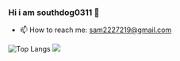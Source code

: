 ### Hi i am southdog0311 👋




- 📫 How to reach me: sam2227219@gmail.com


![Top Langs](https://github-readme-stats.vercel.app/api/top-langs/?username=southdog0311&layout=compact&theme=tokyonight)
![](https://visitor-badge.glitch.me/badge?page_id=sun0225SUN)
